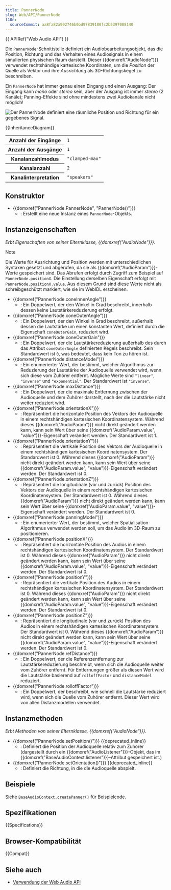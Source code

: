 ```yaml
---
title: PannerNode
slug: Web/API/PannerNode
l10n:
  sourceCommit: aa8fa82a902746b0bd97839180fc2b5397088140
---
```


{{ APIRef("Web Audio API") }}

Die `PannerNode`-Schnittstelle definiert ein Audiobearbeitungsobjekt, das die Position, Richtung und das Verhalten eines Audiosignals in einem simulierten physischen Raum darstellt. Dieser {{domxref("AudioNode")}} verwendet rechtshändige kartesische Koordinaten, um die _Position_ der Quelle als Vektor und ihre _Ausrichtung_ als 3D-Richtungskegel zu beschreiben.

Ein `PannerNode` hat immer genau einen Eingang und einen Ausgang: Der Eingang kann _mono_ oder _stereo_ sein, aber der Ausgang ist immer _stereo_ (2 Kanäle); Panning-Effekte sind ohne mindestens zwei Audiokanäle nicht möglich!

![Der PannerNode definiert eine räumliche Position und Richtung für ein gegebenes Signal.](webaudiopannernode.png)

{{InheritanceDiagram}}

<table class="properties">
  <tbody>
    <tr>
      <th scope="row">Anzahl der Eingänge</th>
      <td><code>1</code></td>
    </tr>
    <tr>
      <th scope="row">Anzahl der Ausgänge</th>
      <td><code>1</code></td>
    </tr>
    <tr>
      <th scope="row">Kanalanzahlmodus</th>
      <td><code>"clamped-max"</code></td>
    </tr>
    <tr>
      <th scope="row">Kanalanzahl</th>
      <td><code>2</code></td>
    </tr>
    <tr>
      <th scope="row">Kanalinterpretation</th>
      <td><code>"speakers"</code></td>
    </tr>
  </tbody>
</table>

## Konstruktor

- {{domxref("PannerNode.PannerNode", "PannerNode()")}}
  - : Erstellt eine neue Instanz eines `PannerNode`-Objekts.

## Instanzeigenschaften

_Erbt Eigenschaften von seiner Elternklasse, {{domxref("AudioNode")}}_.

> [!NOTE]
> Die Werte für Ausrichtung und Position werden mit unterschiedlichen Syntaxen gesetzt und abgerufen, da sie als {{domxref("AudioParam")}}-Werte gespeichert sind. Das Abrufen erfolgt durch Zugriff zum Beispiel auf `PannerNode.positionX`. Die Einstellung derselben Eigenschaft erfolgt mit `PannerNode.positionX.value`. Aus diesem Grund sind diese Werte nicht als schreibgeschützt markiert, wie sie im WebIDL erscheinen.

- {{domxref("PannerNode.coneInnerAngle")}}
  - : Ein Doppelwert, der den Winkel in Grad beschreibt, innerhalb dessen keine Lautstärkereduzierung erfolgt.
- {{domxref("PannerNode.coneOuterAngle")}}
  - : Ein Doppelwert, der den Winkel in Grad beschreibt, außerhalb dessen die Lautstärke um einen konstanten Wert, definiert durch die Eigenschaft `coneOuterGain`, reduziert wird.
- {{domxref("PannerNode.coneOuterGain")}}
  - : Ein Doppelwert, der die Lautstärkereduzierung außerhalb des durch das Attribut `coneOuterAngle` definierten Kegels beschreibt. Sein Standardwert ist `0`, was bedeutet, dass kein Ton zu hören ist.
- {{domxref("PannerNode.distanceModel")}}
  - : Ein enumerierter Wert, der bestimmt, welcher Algorithmus zur Reduzierung der Lautstärke der Audioquelle verwendet wird, wenn sich diese vom Zuhörer entfernt. Mögliche Werte sind `"linear"`, `"inverse"` und `"exponential"`. Der Standardwert ist `"inverse"`.
- {{domxref("PannerNode.maxDistance")}}
  - : Ein Doppelwert, der die maximale Entfernung zwischen der Audioquelle und dem Zuhörer darstellt, nach der die Lautstärke nicht weiter reduziert wird.
- {{domxref("PannerNode.orientationX")}}
  - : Repräsentiert die horizontale Position des Vektors der Audioquelle in einem rechtshändigen kartesischen Koordinatensystem. Während dieses {{domxref("AudioParam")}} nicht direkt geändert werden kann, kann sein Wert über seine {{domxref("AudioParam.value", "value")}}-Eigenschaft verändert werden. Der Standardwert ist 1.
- {{domxref("PannerNode.orientationY")}}
  - : Repräsentiert die vertikale Position des Vektors der Audioquelle in einem rechtshändigen kartesischen Koordinatensystem. Der Standardwert ist 0. Während dieses {{domxref("AudioParam")}} nicht direkt geändert werden kann, kann sein Wert über seine {{domxref("AudioParam.value", "value")}}-Eigenschaft verändert werden. Der Standardwert ist 0.
- {{domxref("PannerNode.orientationZ")}}
  - : Repräsentiert die longitudinale (vor und zurück) Position des Vektors der Audioquelle in einem rechtshändigen kartesischen Koordinatensystem. Der Standardwert ist 0. Während dieses {{domxref("AudioParam")}} nicht direkt geändert werden kann, kann sein Wert über seine {{domxref("AudioParam.value", "value")}}-Eigenschaft verändert werden. Der Standardwert ist 0.
- {{domxref("PannerNode.panningModel")}}
  - : Ein enumerierter Wert, der bestimmt, welcher Spatialisation-Algorithmus verwendet werden soll, um das Audio im 3D-Raum zu positionieren.
- {{domxref("PannerNode.positionX")}}
  - : Repräsentiert die horizontale Position des Audios in einem rechtshändigen kartesischen Koordinatensystem. Der Standardwert ist 0. Während dieses {{domxref("AudioParam")}} nicht direkt geändert werden kann, kann sein Wert über seine {{domxref("AudioParam.value", "value")}}-Eigenschaft verändert werden. Der Standardwert ist 0.
- {{domxref("PannerNode.positionY")}}
  - : Repräsentiert die vertikale Position des Audios in einem rechtshändigen kartesischen Koordinatensystem. Der Standardwert ist 0. Während dieses {{domxref("AudioParam")}} nicht direkt geändert werden kann, kann sein Wert über seine {{domxref("AudioParam.value", "value")}}-Eigenschaft verändert werden. Der Standardwert ist 0.
- {{domxref("PannerNode.positionZ")}}
  - : Repräsentiert die longitudinale (vor und zurück) Position des Audios in einem rechtshändigen kartesischen Koordinatensystem. Der Standardwert ist 0. Während dieses {{domxref("AudioParam")}} nicht direkt geändert werden kann, kann sein Wert über seine {{domxref("AudioParam.value", "value")}}-Eigenschaft verändert werden. Der Standardwert ist 0.
- {{domxref("PannerNode.refDistance")}}
  - : Ein Doppelwert, der die Referenzentfernung zur Lautstärkereduzierung beschreibt, wenn sich die Audioquelle weiter vom Zuhörer entfernt. Für Entfernungen größer als diesen Wert wird die Lautstärke basierend auf `rolloffFactor` und `distanceModel` reduziert.
- {{domxref("PannerNode.rolloffFactor")}}
  - : Ein Doppelwert, der beschreibt, wie schnell die Lautstärke reduziert wird, wenn sich die Quelle vom Zuhörer entfernt. Dieser Wert wird von allen Distanzmodellen verwendet.

## Instanzmethoden

_Erbt Methoden von seiner Elternklasse, {{domxref("AudioNode")}}_.

- {{domxref("PannerNode.setPosition()")}} {{deprecated_inline}}
  - : Definiert die Position der Audioquelle relativ zum Zuhörer (dargestellt durch ein {{domxref("AudioListener")}}-Objekt, das im {{domxref("BaseAudioContext.listener")}}-Attribut gespeichert ist.)
- {{domxref("PannerNode.setOrientation()")}} {{deprecated_inline}}
  - : Definiert die Richtung, in die die Audioquelle abspielt.

## Beispiele

Siehe [`BaseAudioContext.createPanner()`](/de/docs/Web/API/BaseAudioContext/createPanner#examples) für Beispielcode.

## Spezifikationen

{{Specifications}}

## Browser-Kompatibilität

{{Compat}}

## Siehe auch

- [Verwendung der Web Audio API](/de/docs/Web/API/Web_Audio_API/Using_Web_Audio_API)
